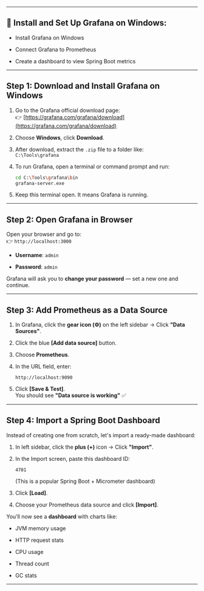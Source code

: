 
---

## 🎯 Install and Set Up Grafana on Windows:

- Install Grafana on Windows
    
- Connect Grafana to Prometheus
    
- Create a dashboard to view Spring Boot metrics
    

---

## Step 1: Download and Install Grafana on Windows

1. Go to the Grafana official download page:  
    👉 [https://grafana.com/grafana/download](https://grafana.com/grafana/download)
    
2. Choose **Windows**, click **Download**.
    
3. After download, extract the `.zip` file to a folder like:  
    `C:\Tools\grafana`
    
4. To run Grafana, open a terminal or command prompt and run:
    
    ```bash
    cd C:\Tools\grafana\bin
    grafana-server.exe
    ```
    
5. Keep this terminal open. It means Grafana is running.
    

---

## Step 2: Open Grafana in Browser

Open your browser and go to:  
👉 `http://localhost:3000`

- **Username**: `admin`
    
- **Password**: `admin`
    

Grafana will ask you to **change your password** — set a new one and continue.

---

## Step 3: Add Prometheus as a Data Source

1. In Grafana, click the **gear icon (⚙️)** on the left sidebar → Click **"Data Sources"**.
    
2. Click the blue **[Add data source]** button.
    
3. Choose **Prometheus**.
    
4. In the URL field, enter:
    
    ```
    http://localhost:9090
    ```
    
5. Click **[Save & Test]**.  
    You should see **"Data source is working"** ✅
    

---

##  Step 4: Import a Spring Boot Dashboard

Instead of creating one from scratch, let's import a ready-made dashboard:

1. In left sidebar, click the **plus (+)** icon → Click **"Import"**.
    
2. In the Import screen, paste this dashboard ID:
    
    ```
    4701
    ```
    
    (This is a popular Spring Boot + Micrometer dashboard)
    
3. Click **[Load]**.
    
4. Choose your Prometheus data source and click **[Import]**.
    

You’ll now see a **dashboard** with charts like:

- JVM memory usage
    
- HTTP request stats
    
- CPU usage
    
- Thread count
    
- GC stats
    

---
